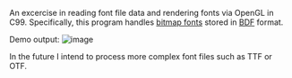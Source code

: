 An excercise in reading font file data and rendering fonts via OpenGL in C99. Specifically, this program handles [bitmap fonts](https://en.wikipedia.org/wiki/Computer_font#Bitmap_fonts) stored in [BDF](https://en.wikipedia.org/wiki/Glyph_Bitmap_Distribution_Format) format.

Demo output:
![image](https://github.com/user-attachments/assets/be7b3625-c03e-48e2-a47f-8f6e2bb8e2d9)

In the future I intend to process more complex font files such as TTF or OTF.
